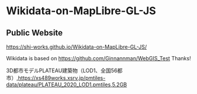 # Wikidata-on-MapLibre-GL-JS

## Public Website
https://shi-works.github.io/Wikidata-on-MapLibre-GL-JS/
 
Wikidata is based on https://github.com/Ginnannman/WebGIS_Test Thanks!

3D都市モデルPLATEAU建築物（LOD1、全国56都市）,https://xs489works.xsrv.jp/pmtiles-data/plateau/PLATEAU_2020_LOD1.pmtiles,5.2GB
